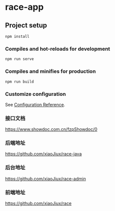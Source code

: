 # race-app

## Project setup
```
npm install
```

### Compiles and hot-reloads for development
```
npm run serve
```

### Compiles and minifies for production
```
npm run build
```

### Customize configuration
See [Configuration Reference](https://cli.vuejs.org/config/).

### 接口文档

https://www.showdoc.com.cn/fzpShowdoc/0



### 后端地址

https://github.com/xiaoJiux/race-java



### 后台地址

https://github.com/xiaoJiux/race-admin



### 前端地址

https://github.com/xiaoJiux/race
